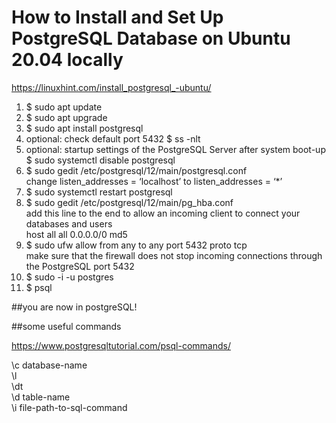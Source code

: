 # How to Install and Set Up PostgreSQL Database on Ubuntu 20.04 locally

https://linuxhint.com/install_postgresql_-ubuntu/

1. $ sudo apt update
2. $ sudo apt upgrade
3. $ sudo apt install postgresql
4. optional: check default port 5432 $ ss -nlt
5. optional: startup settings of the PostgreSQL Server after system boot-up $ sudo systemctl disable postgresql
6. $ sudo gedit /etc/postgresql/12/main/postgresql.conf  
   change listen_addresses = ‘localhost’ to listen_addresses = ‘\*’
7. $ sudo systemctl restart postgresql
8. $ sudo gedit /etc/postgresql/12/main/pg_hba.conf  
   add this line to the end to allow an incoming client to connect your databases and users  
   host all all 0.0.0.0/0 md5
9. $ sudo ufw allow from any to any port 5432 proto tcp  
   make sure that the firewall does not stop incoming connections through the PostgreSQL port 5432
10. $ sudo -i -u postgres
11. $ psql

##you are now in postgreSQL!

##some useful commands

https://www.postgresqltutorial.com/psql-commands/

\c database-name  
\l  
\dt  
\d table-name  
\i file-path-to-sql-command
